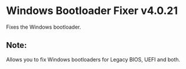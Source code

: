 # Windows Bootloader Fixer v4.0.21
Fixes the Windows bootloader.
## Note:
Allows you to fix Windows bootloaders for Legacy BIOS, UEFI and both.
